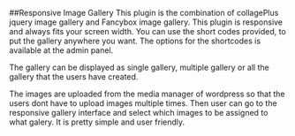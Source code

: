 ##Responsive Image Gallery
This plugin is the combination of collagePlus jquery image gallery and Fancybox image gallery. This plugin is responsive and always fits your screen width. You can use the short codes provided, to put the gallery anywhere you want. The options for the shortcodes is available at the admin panel.

The gallery can be displayed as single gallery, multiple gallery or all the gallery that the users have created.

The images are uploaded from the media manager of wordpress so that the users dont have to upload images multiple times. Then user can go to the responsive gallery interface and select which images to be assigned to what galery. It is pretty simple and user friendly.